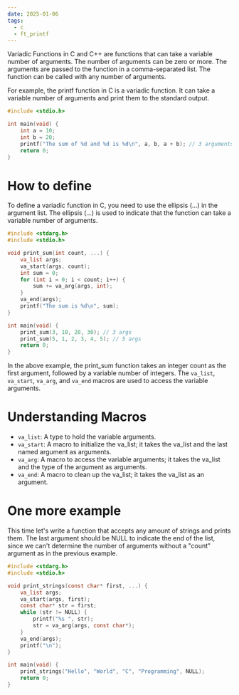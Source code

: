 ```yaml
---
date: 2025-01-06
tags:
  - c
  - ft_printf
---
```


Variadic Functions in C and C++ are functions that can take a variable number of arguments. The number of arguments can be zero or more. The arguments are passed to the function in a comma-separated list. The function can be called with any number of arguments.

For example, the printf function in C is a variadic function. It can take a variable number of arguments and print them to the standard output.
```c
#include <stdio.h>

int main(void) {
    int a = 10;
    int b = 20;
    printf("The sum of %d and %d is %d\n", a, b, a + b); // 3 arguments
    return 0;
}
```

# How to define
To define a variadic function in C, you need to use the ellipsis (...) in the argument list. The ellipsis (...) is used to indicate that the function can take a variable number of arguments.
```c
#include <stdarg.h>
#include <stdio.h>

void print_sum(int count, ...) {
    va_list args;
    va_start(args, count);
    int sum = 0;
    for (int i = 0; i < count; i++) {
        sum += va_arg(args, int);
    }
    va_end(args);
    printf("The sum is %d\n", sum);
}

int main(void) {
    print_sum(3, 10, 20, 30); // 3 args
    print_sum(5, 1, 2, 3, 4, 5); // 5 args
    return 0;
}
```
In the above example, the print_sum function takes an integer count as the first argument, followed by a variable number of integers. The `va_list`, `va_start`, `va_arg`, and `va_end` macros are used to access the variable arguments.

# Understanding Macros
- `va_list`: A type to hold the variable arguments.
- `va_start`: A macro to initialize the va_list; it takes the va_list and the last named argument as arguments.
- `va_arg`: A macro to access the variable arguments; it takes the va_list and the type of the argument as arguments.
- `va_end`: A macro to clean up the va_list; it takes the va_list as an argument.

# One more example

This time let's write a function that accepts any amount of strings and prints them. The last argument should be NULL to indicate the end of the list, since we can't determine the number of arguments without a "count" argument as in the previous example.

```c
#include <stdarg.h>
#include <stdio.h>

void print_strings(const char* first, ...) {
    va_list args;
    va_start(args, first);
    const char* str = first;
    while (str != NULL) {
        printf("%s ", str);
        str = va_arg(args, const char*);
    }
    va_end(args);
    printf("\n");
}

int main(void) {
    print_strings("Hello", "World", "C", "Programming", NULL);
    return 0;
}
```